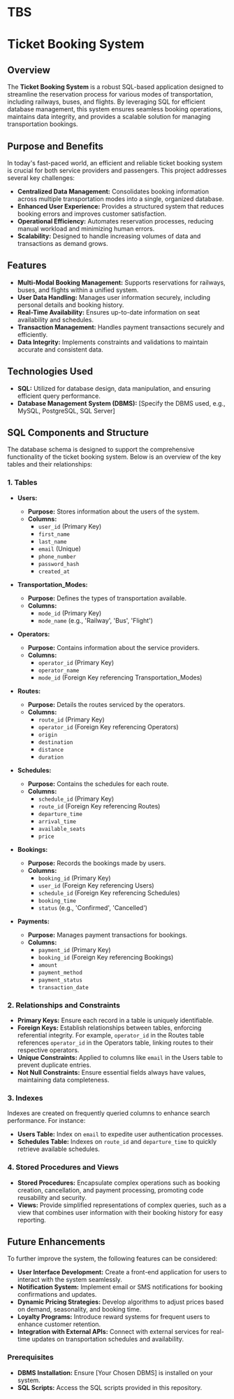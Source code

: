 # TBS
# Ticket Booking System

## Overview

The **Ticket Booking System** is a robust SQL-based application designed to streamline the reservation process for various modes of transportation, including railways, buses, and flights. By leveraging SQL for efficient database management, this system ensures seamless booking operations, maintains data integrity, and provides a scalable solution for managing transportation bookings.

## Purpose and Benefits

In today's fast-paced world, an efficient and reliable ticket booking system is crucial for both service providers and passengers. This project addresses several key challenges:

- **Centralized Data Management:** Consolidates booking information across multiple transportation modes into a single, organized database.
- **Enhanced User Experience:** Provides a structured system that reduces booking errors and improves customer satisfaction.
- **Operational Efficiency:** Automates reservation processes, reducing manual workload and minimizing human errors.
- **Scalability:** Designed to handle increasing volumes of data and transactions as demand grows.

## Features

- **Multi-Modal Booking Management:** Supports reservations for railways, buses, and flights within a unified system.
- **User Data Handling:** Manages user information securely, including personal details and booking history.
- **Real-Time Availability:** Ensures up-to-date information on seat availability and schedules.
- **Transaction Management:** Handles payment transactions securely and efficiently.
- **Data Integrity:** Implements constraints and validations to maintain accurate and consistent data.

## Technologies Used

- **SQL:** Utilized for database design, data manipulation, and ensuring efficient query performance.
- **Database Management System (DBMS):** [Specify the DBMS used, e.g., MySQL, PostgreSQL, SQL Server]

## SQL Components and Structure

The database schema is designed to support the comprehensive functionality of the ticket booking system. Below is an overview of the key tables and their relationships:

### 1. Tables

- **Users:**
  - **Purpose:** Stores information about the users of the system.
  - **Columns:**
    - `user_id` (Primary Key)
    - `first_name`
    - `last_name`
    - `email` (Unique)
    - `phone_number`
    - `password_hash`
    - `created_at`

- **Transportation_Modes:**
  - **Purpose:** Defines the types of transportation available.
  - **Columns:**
    - `mode_id` (Primary Key)
    - `mode_name` (e.g., 'Railway', 'Bus', 'Flight')

- **Operators:**
  - **Purpose:** Contains information about the service providers.
  - **Columns:**
    - `operator_id` (Primary Key)
    - `operator_name`
    - `mode_id` (Foreign Key referencing Transportation_Modes)

- **Routes:**
  - **Purpose:** Details the routes serviced by the operators.
  - **Columns:**
    - `route_id` (Primary Key)
    - `operator_id` (Foreign Key referencing Operators)
    - `origin`
    - `destination`
    - `distance`
    - `duration`

- **Schedules:**
  - **Purpose:** Contains the schedules for each route.
  - **Columns:**
    - `schedule_id` (Primary Key)
    - `route_id` (Foreign Key referencing Routes)
    - `departure_time`
    - `arrival_time`
    - `available_seats`
    - `price`

- **Bookings:**
  - **Purpose:** Records the bookings made by users.
  - **Columns:**
    - `booking_id` (Primary Key)
    - `user_id` (Foreign Key referencing Users)
    - `schedule_id` (Foreign Key referencing Schedules)
    - `booking_time`
    - `status` (e.g., 'Confirmed', 'Cancelled')

- **Payments:**
  - **Purpose:** Manages payment transactions for bookings.
  - **Columns:**
    - `payment_id` (Primary Key)
    - `booking_id` (Foreign Key referencing Bookings)
    - `amount`
    - `payment_method`
    - `payment_status`
    - `transaction_date`

### 2. Relationships and Constraints

- **Primary Keys:** Ensure each record in a table is uniquely identifiable.
- **Foreign Keys:** Establish relationships between tables, enforcing referential integrity. For example, `operator_id` in the Routes table references `operator_id` in the Operators table, linking routes to their respective operators.
- **Unique Constraints:** Applied to columns like `email` in the Users table to prevent duplicate entries.
- **Not Null Constraints:** Ensure essential fields always have values, maintaining data completeness.

### 3. Indexes

Indexes are created on frequently queried columns to enhance search performance. For instance:

- **Users Table:** Index on `email` to expedite user authentication processes.
- **Schedules Table:** Indexes on `route_id` and `departure_time` to quickly retrieve available schedules.

### 4. Stored Procedures and Views

- **Stored Procedures:** Encapsulate complex operations such as booking creation, cancellation, and payment processing, promoting code reusability and security.
- **Views:** Provide simplified representations of complex queries, such as a view that combines user information with their booking history for easy reporting.

## Future Enhancements

To further improve the system, the following features can be considered:

- **User Interface Development:** Create a front-end application for users to interact with the system seamlessly.
- **Notification System:** Implement email or SMS notifications for booking confirmations and updates.
- **Dynamic Pricing Strategies:** Develop algorithms to adjust prices based on demand, seasonality, and booking time.
- **Loyalty Programs:** Introduce reward systems for frequent users to enhance customer retention.
- **Integration with External APIs:** Connect with external services for real-time updates on transportation schedules and availability.


### Prerequisites

- **DBMS Installation:** Ensure [Your Chosen DBMS] is installed on your system.
- **SQL Scripts:** Access the SQL scripts provided in this repository.
